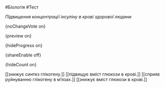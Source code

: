 #Біологія #Тест

*Підвищення концентрації інсуліну в крові здорової людини*

{noChangeVote on}

{preview on}

{hideProgress on}

{shareEnable off}

{hideCount on}

[[знижує синтез глікогену.]]
[[підвищує вміст глюкози в крові.]]
[[сприяє руйнуванню глікогену в м’язах.]]
[[знижує вміст глюкози в крові.]]
